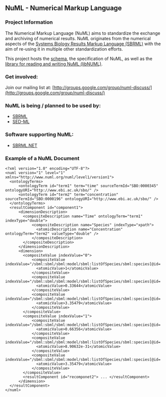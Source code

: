## NuML - Numerical Markup Language

### Project Information
The Numerical Markup Language (NuML) aims to standardize the exchange and archiving of numerical results. NuML originates from the numerical aspects of the [Systems Biology Results Markup Language (SBRML)][1] with the aim of re-using it in multiple other standardization efforts.

This project hosts the [schema][2], the specification of NuML, as well as the [library for reading and writing NuML (libNUML)][3].

### Get involved:

Join our mailing list at: [http://groups.google.com/group/numl-discuss/](http://groups.google.com/group/numl-discuss/)

### NuML is being / planned to be used by:

* [SBRML](1)
* [SED-ML](http://sed-ml.org)

### Software supporting NuML:

* [SBRML.NET](http://sbrml.sourceforge.net/SBRML/Welcome.html)
 
### Example of a NuML Document
	<?xml version="1.0" encoding="UTF-8"?>
	<numl version="1" level="1" xmlns="http://www.numl.org/numl/level1/version1">   
	  <ontologyTerms>
	      <ontologyTerm id="term1" term="time" sourceTermId="SBO:0000345" ontologyURI="http://www.ebi.ac.uk/sbo/" />         
	      <ontologyTerm id="term2" term="concentration" sourceTermId="SBO:0000196" ontologyURI="http://www.ebi.ac.uk/sbo/" />
	  </ontologyTerms>
	  <resultComponent id="component1">
	      <dimensionDescription>
	        <compositeDescription name="Time" ontologyTerm="term1" indexType="double">
	            <compositeDescription name="Species" indexType="xpath">
	              <atomicDescription name="Concentration" ontologyTerm="term2" valueType="double" />
	            </compositeDescription>
	        </compositeDescription>
	      </dimensionDescription>
	      <dimension>
	        <compositeValue indexValue="0">
	            <compositeValue indexValue="/sbml:sbml/sbml:model/sbml:listOfSpecies/sbml:species[@id='x_CO2']">
	              <atomicValue>1</atomicValue>
	            </compositeValue>
	            <compositeValue indexValue="/sbml:sbml/sbml:model/sbml:listOfSpecies/sbml:species[@id='RuBP_ch']">
	              <atomicValue>0.33644</atomicValue>
	            </compositeValue>
	            <compositeValue indexValue="/sbml:sbml/sbml:model/sbml:listOfSpecies/sbml:species[@id='PGA_ch']">
	              <atomicValue>3.35479</atomicValue>
	            </compositeValue>
	        </compositeValue>
	        <compositeValue indexValue="1">
	            <compositeValue indexValue="/sbml:sbml/sbml:model/sbml:listOfSpecies/sbml:species[@id='x_CO2']">
	              <atomicValue>0.66356</atomicValue>
	            </compositeValue>
	            <compositeValue indexValue="/sbml:sbml/sbml:model/sbml:listOfSpecies/sbml:species[@id='RuBP_ch']">
	              <atomicValue>8.90632e-31</atomicValue>
	            </compositeValue>
	            <compositeValue indexValue="/sbml:sbml/sbml:model/sbml:listOfSpecies/sbml:species[@id='PGA_ch']">
	              <atomicValue>3.35479</atomicValue>
	            </compositeValue>
	        </compositeValue>
	        <resultComponent id="recomponet2"> ... </resultComponent>
	      </dimension>
	  </resultComponent>
	</numl>

[1]: http://www.comp-sys-bio.org/tiki-index.php?page=SBRML
[2]: https://raw.githubusercontent.com/NuML/NuML/master/NUMLSchema.xsd
[3]: https://github.com/NuML/NuML/tree/master/libnuml  

